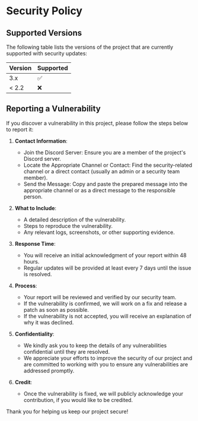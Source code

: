 # Security Policy

## Supported Versions

The following table lists the versions of the project that are currently supported with security updates:

| Version | Supported          |
| ------- | ------------------ |
| 3.x     | :white_check_mark: |
| < 2.2   | :x:                |

## Reporting a Vulnerability

If you discover a vulnerability in this project, please follow the steps below to report it:

1. **Contact Information**:

   - Join the Discord Server: Ensure you are a member of the project's Discord server.
   - Locate the Appropriate Channel or Contact: Find the security-related channel or a direct contact (usually an admin or a security team member).
   - Send the Message: Copy and paste the prepared message into the appropriate channel or as a direct message to the responsible person.

2. **What to Include**:

   - A detailed description of the vulnerability.
   - Steps to reproduce the vulnerability.
   - Any relevant logs, screenshots, or other supporting evidence.

3. **Response Time**:

   - You will receive an initial acknowledgment of your report within 48 hours.
   - Regular updates will be provided at least every 7 days until the issue is resolved.

4. **Process**:

   - Your report will be reviewed and verified by our security team.
   - If the vulnerability is confirmed, we will work on a fix and release a patch as soon as possible.
   - If the vulnerability is not accepted, you will receive an explanation of why it was declined.

5. **Confidentiality**:

   - We kindly ask you to keep the details of any vulnerabilities confidential until they are resolved.
   - We appreciate your efforts to improve the security of our project and are committed to working with you to ensure any vulnerabilities are addressed promptly.

6. **Credit**:
   - Once the vulnerability is fixed, we will publicly acknowledge your contribution, if you would like to be credited.

Thank you for helping us keep our project secure!
